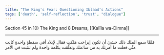 ```yaml
---
title: "The King's Fear: Questioning Iblaad's Actions"
tags: ['death', 'self-reflection', 'trust', "dialogue"]
---
```


 Section 45 in 10) The King and 8 Dreams, [[Kalīla wa-Dimna]]

---
فلمَّا سمع الملك ذلك خشيَ أن تكون إيراخت هلكت فقال لإبلاد أفي سقطةٍ واحدةٍ كانت منِّي فعلت ما أمرتك به من ساعتك وتعلَّقت بكلمة واحدة ولم تتثبت في الأمر

